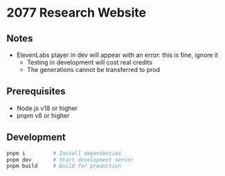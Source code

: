 # 2077 Research Website

## Notes

- ElevenLabs player in dev will appear with an error: this is fine, ignore it
  - Testing in development will cost real credits
  - The generations cannot be transferred to prod

## Prerequisites

- Node.js v18 or higher
- pnpm v8 or higher

## Development

```sh
pnpm i         # Install dependencies
pnpm dev       # Start development server
pnpm build     # Build for production
```
